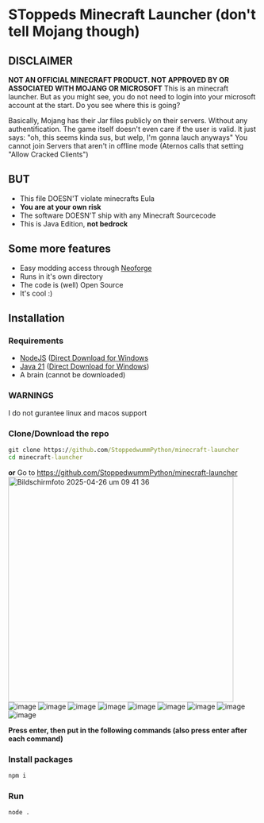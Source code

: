# SToppeds Minecraft Launcher (don't tell Mojang though)
## DISCLAIMER
**NOT AN OFFICIAL MINECRAFT PRODUCT. NOT APPROVED BY OR ASSOCIATED WITH MOJANG OR MICROSOFT**
This is an minecraft launcher. But as you might see, you do not need to login into your microsoft account at the start. Do you see where this is going?

Basically, Mojang has their Jar files publicly on their servers. Without any authentification. The game itself doesn't even care if the user is valid. It just says: "oh, this seems kinda sus, but welp, I'm gonna lauch anyways"
You cannot join Servers that aren't in offline mode (Aternos calls that setting "Allow Cracked Clients")

## **BUT**
- This file DOESN'T violate minecrafts Eula
- **You are at your own risk**
- The software DOESN'T ship with any Minecraft Sourcecode
- This is Java Edition, **not bedrock**

## Some more features
- Easy modding access through [Neoforge](https://neoforged.net)
- Runs in it's own directory
- The code is (well) Open Source
- It's cool :)

## Installation
### Requirements
- [NodeJS](https://nodejs.org/en/download) ([Direct Download for Windows](https://nodejs.org/dist/v22.15.0/node-v22.15.0-x64.msi)
- [Java 21](https://www.oracle.com/de/java/technologies/downloads/#java21) ([Direct Download for Windows](https://download.oracle.com/java/21/latest/jdk-21_windows-x64_bin.exe))
- A brain (cannot be downloaded)
### WARNINGS
I do not gurantee linux and macos support
### Clone/Download the repo
```bat
git clone https://github.com/StoppedwummPython/minecraft-launcher
cd minecraft-launcher
```
**or**
Go to <https://github.com/StoppedwummPython/minecraft-launcher>
<img width="454" alt="Bildschirmfoto 2025-04-26 um 09 41 36" src="https://github.com/user-attachments/assets/2366dbbc-b762-4c8c-a826-287c2fcd6444" />
![image](https://github.com/user-attachments/assets/89e6afb3-bd10-49e2-8809-2c6d339fe36f)
![image](https://github.com/user-attachments/assets/a68d9eb4-4a3d-45fd-97c8-b051d924d9e0)
![image](https://github.com/user-attachments/assets/db55eb3d-dd6b-4f98-8972-513e37f62690)
![image](https://www.wikihow.com/images/thumb/3/3a/Change-Directories-in-Command-Prompt-Step-1-Version-5.jpg/v4-728px-Change-Directories-in-Command-Prompt-Step-1-Version-5.jpg.webp)
![image](https://www.wikihow.com/images/thumb/f/fe/Change-Directories-in-Command-Prompt-Step-2-Version-5.jpg/v4-728px-Change-Directories-in-Command-Prompt-Step-2-Version-5.jpg.webp)
![image](https://www.wikihow.com/images/thumb/c/c8/Change-Directories-in-Command-Prompt-Step-3-Version-5.jpg/v4-728px-Change-Directories-in-Command-Prompt-Step-3-Version-5.jpg.webp)
![image](https://www.wikihow.com/images/thumb/8/80/Change-Directories-in-Command-Prompt-Step-5-Version-3.jpg/v4-728px-Change-Directories-in-Command-Prompt-Step-5-Version-3.jpg.webp)
![image](https://www.wikihow.com/images/thumb/5/56/Change-Directories-in-Command-Prompt-Step-6-Version-3.jpg/v4-728px-Change-Directories-in-Command-Prompt-Step-6-Version-3.jpg.webp)
![image](https://www.wikihow.com/images/thumb/0/08/Change-Directories-in-Command-Prompt-Step-7-Version-2.jpg/v4-728px-Change-Directories-in-Command-Prompt-Step-7-Version-2.jpg.webp)

**Press enter, then put in the following commands (also press enter after each command)**

### Install packages
```bat
npm i
```
### Run
```bat
node .
```

